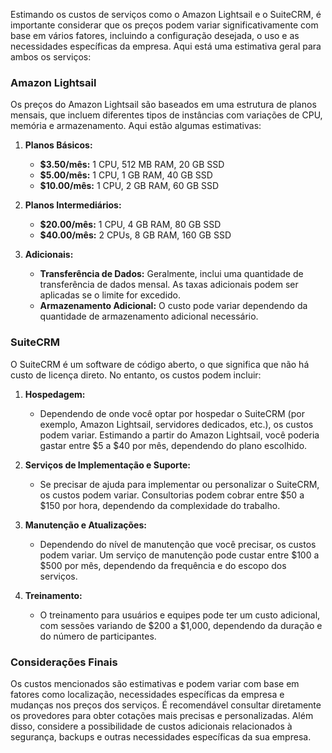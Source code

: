 Estimando os custos de serviços como o Amazon Lightsail e o SuiteCRM, é importante considerar que os preços podem variar significativamente com base em vários fatores, incluindo a configuração desejada, o uso e as necessidades específicas da empresa. Aqui está uma estimativa geral para ambos os serviços:

### **Amazon Lightsail**

Os preços do Amazon Lightsail são baseados em uma estrutura de planos mensais, que incluem diferentes tipos de instâncias com variações de CPU, memória e armazenamento. Aqui estão algumas estimativas:

1. **Planos Básicos:**

   - **$3.50/mês:** 1 CPU, 512 MB RAM, 20 GB SSD
   - **$5.00/mês:** 1 CPU, 1 GB RAM, 40 GB SSD
   - **$10.00/mês:** 1 CPU, 2 GB RAM, 60 GB SSD

2. **Planos Intermediários:**

   - **$20.00/mês:** 1 CPU, 4 GB RAM, 80 GB SSD
   - **$40.00/mês:** 2 CPUs, 8 GB RAM, 160 GB SSD

3. **Adicionais:**
   - **Transferência de Dados:** Geralmente, inclui uma quantidade de transferência de dados mensal. As taxas adicionais podem ser aplicadas se o limite for excedido.
   - **Armazenamento Adicional:** O custo pode variar dependendo da quantidade de armazenamento adicional necessário.

### **SuiteCRM**

O SuiteCRM é um software de código aberto, o que significa que não há custo de licença direto. No entanto, os custos podem incluir:

1. **Hospedagem:**

   - Dependendo de onde você optar por hospedar o SuiteCRM (por exemplo, Amazon Lightsail, servidores dedicados, etc.), os custos podem variar. Estimando a partir do Amazon Lightsail, você poderia gastar entre $5 a $40 por mês, dependendo do plano escolhido.

2. **Serviços de Implementação e Suporte:**

   - Se precisar de ajuda para implementar ou personalizar o SuiteCRM, os custos podem variar. Consultorias podem cobrar entre $50 a $150 por hora, dependendo da complexidade do trabalho.

3. **Manutenção e Atualizações:**

   - Dependendo do nível de manutenção que você precisar, os custos podem variar. Um serviço de manutenção pode custar entre $100 a $500 por mês, dependendo da frequência e do escopo dos serviços.

4. **Treinamento:**
   - O treinamento para usuários e equipes pode ter um custo adicional, com sessões variando de $200 a $1,000, dependendo da duração e do número de participantes.

### **Considerações Finais**

Os custos mencionados são estimativas e podem variar com base em fatores como localização, necessidades específicas da empresa e mudanças nos preços dos serviços. É recomendável consultar diretamente os provedores para obter cotações mais precisas e personalizadas. Além disso, considere a possibilidade de custos adicionais relacionados à segurança, backups e outras necessidades específicas da sua empresa.
